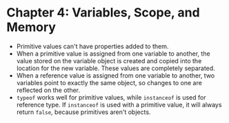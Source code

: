 # Chapter 4: Variables, Scope, and Memory

* Primitive values can't have properties added to them.
* When a primitive value is assigned from one variable to another, the value stored on the variable object is created and copied into the location for the new variable. These values are completely separated.
* When a reference value is assigned from one variable to another, two variables point to exactly the same object, so changes to one are reflected on the other.
* `typeof` works well for primitive values, while `instanceof` is used for reference type. If `instanceof` is used with a primitive value, it will always return `false`, because primitives aren't objects.
